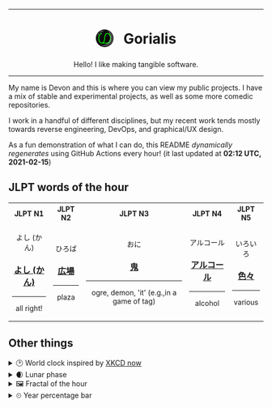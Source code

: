 ***

<h1 align="center">
<sub>
    <img src="readme/resources/avatar.png" height="36">
</sub>
&nbsp;
Gorialis
</h1>
<p align="center">
Hello! I like making tangible software.
</p>

***

My name is Devon and this is where you can view my public projects. I have a mix of stable and experimental projects, as well as some more comedic repositories.

I work in a handful of different disciplines, but my recent work tends mostly towards reverse engineering, DevOps, and graphical/UX design.

As a fun demonstration of what I can do, this README *dynamically regenerates* using GitHub Actions every hour! (it last updated at **02:12 UTC, 2021-02-15**)

<h2>JLPT words of the hour</h2>
<table>
    <tr>
        <th>JLPT N1</th>
        <th>JLPT N2</th>
        <th>JLPT N3</th>
        <th>JLPT N4</th>
        <th>JLPT N5</th>
    </tr>
    <tr>
        <td>
            <p align="center">よし (かん)</p>
            <h3 align="center"><b><a href="https://jisho.org/search/%E3%82%88%E3%81%97%20%28%E3%81%8B%E3%82%93%29">よし (かん)</a></b></h3>
            <hr>
            <p align="center">all right!</p>
        </td>
        <td>
            <p align="center">ひろば</p>
            <h3 align="center"><b><a href="https://jisho.org/search/%E5%BA%83%E5%A0%B4">広場</a></b></h3>
            <hr>
            <p align="center">plaza</p>
        </td>
        <td>
            <p align="center">おに</p>
            <h3 align="center"><b><a href="https://jisho.org/search/%E9%AC%BC">鬼</a></b></h3>
            <hr>
            <p align="center">ogre,<wbr> demon,<wbr> 'it' (e.g.,<wbr>in a game of tag)</p>
        </td>
        <td>
            <p align="center">アルコール</p>
            <h3 align="center"><b><a href="https://jisho.org/search/%E3%82%A2%E3%83%AB%E3%82%B3%E3%83%BC%E3%83%AB">アルコール</a></b></h3>
            <hr>
            <p align="center">alcohol</p>
        </td>
        <td>
            <p align="center">いろいろ</p>
            <h3 align="center"><b><a href="https://jisho.org/search/%E8%89%B2%E3%80%85">色々</a></b></h3>
            <hr>
            <p align="center">various</p>
        </td>
    </tr>
</table>

<h2>Other things</h2>
<details>
<summary>🕑  World clock inspired by <a href="https://xkcd.com/now">XKCD now</a></summary>

> <img src="generated/now.png" width="512">

</details>
<details>
<summary>🌒 Lunar phase</summary>

The moon is approximately 13.40% through its phase (Waxing Crescent).

</details>
<details>
<summary>&#x1f5bc; Fractal of the hour</summary>

> <img src="generated/fractal.png" width="512">

</details>
<details>
<summary>&#x23f2; Year percentage bar</summary>
<pre><code>2021 [██▁▁▁▁▁▁▁▁▁▁▁▁▁▁▁▁▁▁] 12.35%</code></pre>
</details>
